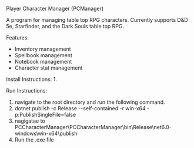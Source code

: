 Player Character Manager (PCManager)

A program for managing table top RPG characters. Currently supports D&D 5e, Starfinder, and the Dark Souls table top RPG. 

Features:
- Inventory management
- Spellbook management
- Notebook management
- Character stat management

Install Instructions:
1. 

Run Instructions: 
1. navigate to the root directory and run the following command.
2. dotnet publish -c Release --self-contained -r win-x64 -p:PublishSingleFile=false
3. nagigatae to PCCharacterManager\PCCharacterManager\bin\Release\net6.0-windows\win-x64\publish
4. Run the .exe file

